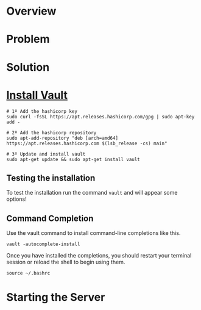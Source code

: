 # Overview

# Problem

# Solution

# [Install Vault](https://learn.hashicorp.com/tutorials/vault/getting-started-install?in=vault/getting-started)

```shell
# 1º Add the hashicorp key
sudo curl -fsSL https://apt.releases.hashicorp.com/gpg | sudo apt-key add -

# 2º Add the hashicorp repository
sudo apt-add-repository "deb [arch=amd64] https://apt.releases.hashicorp.com $(lsb_release -cs) main"

# 3º Update and install vault
sudo apt-get update && sudo apt-get install vault
```

## Testing the installation

To test the installation run the command `vault` and will appear some options!

## Command Completion

Use the vault command to install command-line completions like this.

`vault -autocomplete-install`

Once you have installed the completions, you should restart your terminal session or reload the shell to begin using them.

`source ~/.bashrc`

# Starting the Server


